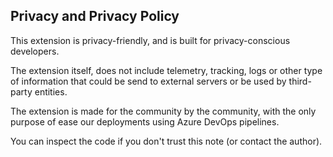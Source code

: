 ## Privacy and Privacy Policy

This extension is privacy-friendly, and is built for privacy-conscious developers.

The extension itself, does not include telemetry, tracking, logs or other type of information that could be send to external servers or be used by third-party entities.

The extension is made for the community by the community, with the only purpose of ease our deployments using Azure DevOps pipelines.

You can inspect the code if you don't trust this note (or contact the author).